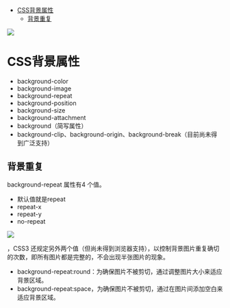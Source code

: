
<!-- TOC -->

- [CSS背景属性](#css%E8%83%8C%E6%99%AF%E5%B1%9E%E6%80%A7)
    - [背景重复](#%E8%83%8C%E6%99%AF%E9%87%8D%E5%A4%8D)

<!-- /TOC -->

![](leanote://file/getImage?fileId=59f69541ab64410aff000c90)

# CSS背景属性
- background-color
- background-image
- background-repeat
- background-position
- background-size
- background-attachment
- background（简写属性）
- background-clip、background-origin、background-break（目前尚未得到广泛支持）

## 背景重复
background-repeat 属性有4 个值。

- 默认值就是repeat
- repeat-x
- repeat-y
- no-repeat

![](leanote://file/getImage?fileId=59f69541ab64410aff000c91)

，CSS3 还规定另外两个值（但尚未得到浏览器支持），以控制背景图片重复确切的次数，即所有图片都是完整的，不会出现半张图片的现象。

- background-repeat:round：为确保图片不被剪切，通过调整图片大小来适应背景区域。
- background-repeat:space，为确保图片不被剪切，通过在图片间添加空白来适应背景区域。